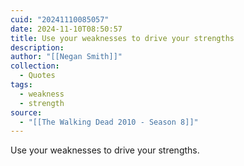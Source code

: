 ```yaml
---
cuid: "20241110085057"
date: 2024-11-10T08:50:57
title: Use your weaknesses to drive your strengths
description: 
author: "[[Negan Smith]]"
collection:
  - Quotes
tags:
  - weakness
  - strength
source:
  - "[[The Walking Dead 2010 - Season 8]]"
---
```

Use your weaknesses to drive your strengths.
